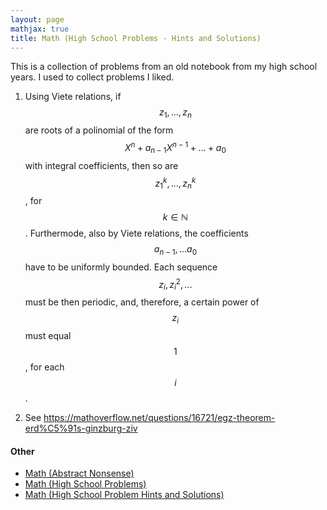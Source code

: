 ```yaml
---
layout: page
mathjax: true
title: Math (High School Problems - Hints and Solutions)
---
```


This is a collection of problems from an old notebook from my high school years. I used to collect problems I liked.

1. Using Viete relations, if $$z_1, ..., z_n$$ are roots of a polinomial of the form $$X^n + a_{n-1}X^{n-1} + ... + a_0$$ with integral coefficients, then so are $$z_1^k, ..., z_n^k$$, for $$k \in \mathbb{N}$$. Furthermode, also by Viete relations, the coefficients $$a_{n-1}, ... a_0$$ have to be uniformly bounded. Each sequence $$z_i, z_i^2, ...$$ must be then periodic, and, therefore, a certain power of $$z_i$$ must equal $$1$$, for each $$i$$.

3. See https://mathoverflow.net/questions/16721/egz-theorem-erd%C5%91s-ginzburg-ziv


#### Other
* [Math (Abstract Nonsense)](math/abstract_nonsense.md)
* [Math (High School Problems)](math/high_school.md)
* [Math (High School Problem Hints and Solutions)](math/high_school_solutions.md)
